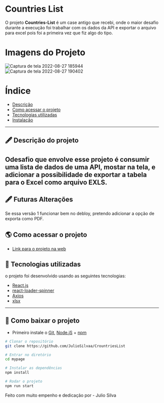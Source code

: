 # Countries List

O projeto **Countries-List** é um case antigo que recebi, onde o maior desafio durante a execução foi trabalhar com os dados da API e exportar o arquivo para excel pois foi a primeira vez que fiz algo do tipo.

# Imagens do Projeto
![Captura de tela 2022-08-27 185944](https://user-images.githubusercontent.com/69260762/187049376-548dca99-8acb-425a-bc14-2f109dabf393.png)
![Captura de tela 2022-08-27 190402](https://user-images.githubusercontent.com/69260762/187049490-8d356af1-fc29-43fe-beeb-63398c6a8ff5.png)

# Índice

- [Descrição](#-descrição-do-projeto)
- [Como acessar o projeto](#-como-acessar-o-projeto)
- [Tecnologias utilizadas](#-tecnologias-utilizadas)
- [Instalação](#-como-baixar-o-projeto)

---

## 🖋 Descrição do projeto

## Odesafio que envolve esse projeto é consumir uma lista de dados de uma API, mostar na tela, e adicionar a possibilidade de exportar a tabela para o Excel como arquivo EXLS.

## 🖋 Futuras Alterações

Se essa versão 1 funcionar bem no debloy, pretendo adicionar a opção de exporta como PDF.

## 🌎 Como acessar o projeto

- [Link para o projeto na web](https://tablelistforexcel.surge.sh/)

## 🚀 Tecnologias utilizadas

o projeto foi desenvolvido usando as seguintes tecnologias:

- [React.js](https://pt-br.reactjs.org/docs/getting-started.html)
- [react-loader-spinner](https://mhnpd.github.io/react-loader-spinner/docs/category/components/)
- [Axios](https://axios-http.com/docs/intro)
- [xlsx](https://openbase.com/js/xlsx/documentation)

---

## 💾 Como baixar o projeto

- Primeiro instale o
  [Git](https://git-scm.com/),
  [Node.jS](https://nodejs.org/pt-br/download/) + [npm](https://www.npmjs.com/get-npm)

```bash
# Clonar o repositório
git clone https://github.com/JulioSilvaa/CrountriesList

# Entrar no diretório
cd mypage

# Instalar as dependências
npm install

# Rodar o projeto
npm run start
```

Feito com muito empenho e dedicação por - Julio Silva
